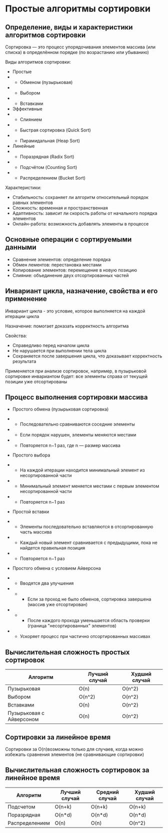 # Простые алгоритмы сортировки

## Определение, виды и характеристики алгоритмов сортировки

Сортировка — это процесс упорядочивания элементов массива (или списка) в определённом порядке (по возрастанию или убыванию)

Виды алгоритмов сортировки:
* Простые
* * Обменом (пузырьковая)
* * Выбором
* * Вставками
* Эффективные
* * Слиянием
* * Быстрая сортировка (Quick Sort)
* * Пирамидальная (Heap Sort)
* Линейные
* * Поразрядная (Radix Sort)
* * Подсчётом (Counting Sort)
* * Распределением (Bucket Sort)

Характеристики:
* Стабильность: сохраняет ли алгоритм относительный порядок равных элементов
* Сложность: временная и пространственная
* Адаптивность: зависит ли скорость работы от начального порядка элементов
* Онлайн-работа: возможность добавлять элементы в процессе

## Основные операции с сортируемыми данными
* Сравнение элементов: определение порядка
* Обмен лементов: перестановка местами
* Копирование элементов: перемещение в новую позицию
* Слияние: объединение двух отсортированных частей

## Инвариант цикла, назначение, свойства и его применение

Инвариант цикла - это условие, которое выполняется на каждой итерации цикла

Назначение: помогает доказать корректность алгоритма

Свойства: 
* Справедливо перед началом цикла
* Не нарушается при выполнении тела цикла
* Сохраняется после завершения цикла, что доказывает корректность результата

Применяется при анализе сортировок, например, в пузырьковой сортировке инвариантом будет: все элементы справа от текущей позиции уже отсортированы

## Процесс выполнения сортировки массива
* Простого обмена (пузырьковая сортировка)
* * Последовательно сравниваются соседние элементы
* * Если порядок нарушен, элементы меняются местами
* * Повторяется n−1 раз, где n — размер массива

* Простого выбора
* * На каждой итерации находится минимальный элемент из несортированной части
* * Минимальный элемент меняется местами с первым элементом несортированной части
* * Повторяется n−1 раз

* Простой вставки
* * Элементы последовательно вставляются в отсортированную часть массива
* * Каждый новый элемент сравнивается с предыдущими, пока не найдется правильная позиция
* * Повторяется n−1 раз

* Простого обмена с условием Айверсона
* * Вводятся два улучшения
* * * Если за проход не было обменов, сортировка завершена (массив уже отсортирован)
* * * После каждого прохода уменьшается область проверки (граница "несортированных" элементов)
* * Ускоряет процесс при частично отсортированных массивах

## Вычислительная сложность простых сортировок

| Алгоритм  | Лучший случай | Худший случай |
| ------------- | ------------- | ------------- |
| Пузырьковая  | O(n)  | O(n^2)  |
| Выбором  | O(n^2)  | O(n^2)  |
| Вставками  | O(n)  | O(n^2)  |
| Пузырьковая с Айверсоном  | O(n)  | O(n^2)  |

## Сортировки за линейное время

Сортировки за O(n)возможны только для случаев, когда можно избежать сравнения элементов (не сравнивающие сортировки)

## Вычислительная сложность сортировок за линейное время

| Алгоритм  | Лучший случай | Средний случай | Худший случай |
| ------------- | ------------- | ------------- | ------------- |
| Подсчетом  | O(n+k)  | O(n+k)  | O(n+k)
| Поразрядная  | O(n*d)  | O(n*d)  | O(n*d)
| Распределением  | O(n)  | O(n)  | O(n^2)